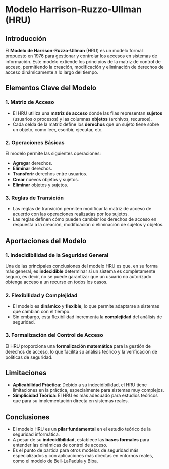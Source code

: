 # Modelo Harrison-Ruzzo-Ullman (HRU)

## Introducción
El **Modelo de Harrison-Ruzzo-Ullman** (HRU) es un modelo formal propuesto en 1976 para gestionar y controlar los accesos en sistemas de información. Este modelo extiende los principios de la matriz de control de acceso, permitiendo la creación, modificación y eliminación de derechos de acceso dinámicamente a lo largo del tiempo.

## Elementos Clave del Modelo

### 1. **Matriz de Acceso**
- El HRU utiliza una **matriz de acceso** donde las filas representan **sujetos** (usuarios o procesos) y las columnas **objetos** (archivos, recursos).
- Cada celda de la matriz define los **derechos** que un sujeto tiene sobre un objeto, como leer, escribir, ejecutar, etc.

### 2. **Operaciones Básicas**
El modelo permite las siguientes operaciones:
- **Agregar** derechos.
- **Eliminar** derechos.
- **Transferir** derechos entre usuarios.
- **Crear** nuevos objetos y sujetos.
- **Eliminar** objetos y sujetos.

### 3. **Reglas de Transición**
- Las reglas de transición permiten modificar la matriz de acceso de acuerdo con las operaciones realizadas por los sujetos.
- Las reglas definen cómo pueden cambiar los derechos de acceso en respuesta a la creación, modificación o eliminación de sujetos y objetos.

## Aportaciones del Modelo

### 1. **Indecidibilidad de la Seguridad General**
Una de las principales conclusiones del modelo HRU es que, en su forma más general, es **indecidible** determinar si un sistema es completamente seguro, es decir, no se puede garantizar que un usuario no autorizado obtenga acceso a un recurso en todos los casos.

### 2. **Flexibilidad y Complejidad**
- El modelo es **dinámico** y **flexible**, lo que permite adaptarse a sistemas que cambian con el tiempo.
- Sin embargo, esta flexibilidad incrementa la **complejidad** del análisis de seguridad.

### 3. **Formalización del Control de Acceso**
El HRU proporciona una **formalización matemática** para la gestión de derechos de acceso, lo que facilita su análisis teórico y la verificación de políticas de seguridad.

## Limitaciones
- **Aplicabilidad Práctica**: Debido a su indecidibilidad, el HRU tiene limitaciones en la práctica, especialmente para sistemas muy complejos.
- **Simplicidad Teórica**: El HRU es más adecuado para estudios teóricos que para su implementación directa en sistemas reales.

## Conclusiones
- El modelo HRU es un **pilar fundamental** en el estudio teórico de la seguridad informática.
- A pesar de su **indecidibilidad**, establece las **bases formales** para entender las dinámicas de control de acceso.
- Es el punto de partida para otros modelos de seguridad más especializados y con aplicaciones más directas en entornos reales, como el modelo de Bell-LaPadula y Biba.

